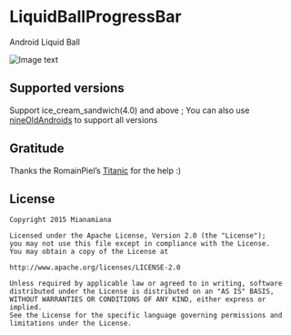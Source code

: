 # LiquidBallProgressBar
Android Liquid Ball 

![Image text](https://github.com/mianamiana/LiquidBallProgressBar/blob/master/LiquidBall.gif)

Supported versions
-
Support ice_cream_sandwich(4.0) and above ;
You can also use [nineOldAndroids](https://github.com/JakeWharton/NineOldAndroids) to support all versions


Gratitude
-
Thanks the RomainPiel’s  [Titanic](https://github.com/RomainPiel/Titanic/blob/master/README.md) for the help :)

License
-

    Copyright 2015 Mianamiana

    Licensed under the Apache License, Version 2.0 (the "License");
    you may not use this file except in compliance with the License.
    You may obtain a copy of the License at

    http://www.apache.org/licenses/LICENSE-2.0

    Unless required by applicable law or agreed to in writing, software
    distributed under the License is distributed on an "AS IS" BASIS,
    WITHOUT WARRANTIES OR CONDITIONS OF ANY KIND, either express or implied.
    See the License for the specific language governing permissions and
    limitations under the License.

